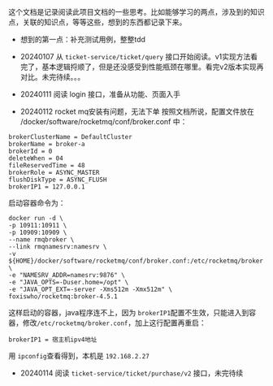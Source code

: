 这个文档是记录阅读此项目文档的一些思考。比如能够学习的两点，涉及到的知识点，关联的知识点，等等这些，想到的东西都记录下来。

- 想到的第一点：补充测试用例，整整tdd
- 20240107
从 `ticket-service/ticket/query` 接口开始阅读。v1实现方法看完了，基本逻辑捋顺了，但是还没感受到性能瓶颈在哪里。看完v2版本实现再对比。未完待续。。。

- 20240111
  阅读 login 接口，准备从功能、页面入手
- 20240112
 rocket mq安装有问题，无法下单
 按照文档所说，配置文件放在 /docker/software/rocketmq/conf/broker.conf 中：
```
brokerClusterName = DefaultCluster
brokerName = broker-a
brokerId = 0
deleteWhen = 04
fileReservedTime = 48
brokerRole = ASYNC_MASTER
flushDiskType = ASYNC_FLUSH
brokerIP1 = 127.0.0.1
```
启动容器命令为：
```
docker run -d \
-p 10911:10911 \
-p 10909:10909 \
--name rmqbroker \
--link rmqnamesrv:namesrv \
-v ${HOME}/docker/software/rocketmq/conf/broker.conf:/etc/rocketmq/broker.conf \
-e "NAMESRV_ADDR=namesrv:9876" \
-e "JAVA_OPTS=-Duser.home=/opt" \
-e "JAVA_OPT_EXT=-server -Xms512m -Xmx512m" \
foxiswho/rocketmq:broker-4.5.1
```
这样启动的容器，java程序连不上，因为 `brokerIP1`配置不生效，只能进入到容器，修改`/etc/rocketmq/broker.conf`，加上这行配置再重启：
```
brokerIP1 = 宿主机ipv4地址
```
用 `ipconfig`查看得到，本机是 `192.168.2.27`

- 20240114 
 阅读 `ticket-service/ticket/purchase/v2` 接口，未完待续